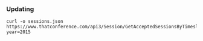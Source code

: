 ### Updating

    curl -o sessions.json https://www.thatconference.com/api3/Session/GetAcceptedSessionsByTimeslot?year=2015


